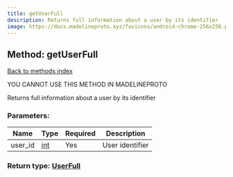```yaml
---
title: getUserFull
description: Returns full information about a user by its identifier
image: https://docs.madelineproto.xyz/favicons/android-chrome-256x256.png
---
```

## Method: getUserFull  
[Back to methods index](index.md)


YOU CANNOT USE THIS METHOD IN MADELINEPROTO


Returns full information about a user by its identifier

### Parameters:

| Name     |    Type       | Required | Description |
|----------|---------------|----------|-------------|
|user\_id|[int](../types/int.md) | Yes|User identifier|


### Return type: [UserFull](../types/UserFull.md)

